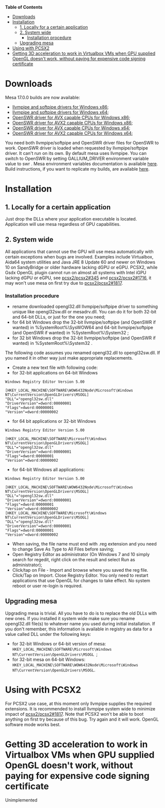 **Table of Contents**

- [Downloads](#downloads)
- [Installation](#installation)
	- [1. Locally for a certain application](#1-locally-for-a-certain-application)
	- [2. System wide](#2-system-wide)
		- [Installation procedure](#installation-procedure)
	- [Upgrading mesa](#upgrading-mesa)
- [Using with PCSX2](#using-with-pcsx2)
- [Getting 3D acceleration to work in Virtualbox VMs when GPU supplied OpenGL doesn't work, without paying for expensive code signing certificate](#getting-3d-acceleration-to-work-in-virtualbox-vms-when-gpu-supplied-opengl-doesnt-work-without-paying-for-expensive-code-signing-certificate)
  
# Downloads
Mesa 17.0.0 builds are now available:
- [llvmpipe and softpipe drivers for Windows x86](https://github.com/pal1000/mesa-dist-win/blob/master/builds/17.0.0/x86/opengl32.dll?raw=true);
- [llvmpipe and softpipe drivers for Windows x64](https://github.com/pal1000/mesa-dist-win/blob/master/builds/17.0.0/x64/opengl32.dll?raw=true);
- [OpenSWR driver for AVX capable CPUs for Windows x86](https://github.com/pal1000/mesa-dist-win/blob/master/builds/17.0.0/x86/swrAVX.dll?raw=true);
- [OpenSWR driver for AVX2 capable CPUs for Windows x86](https://github.com/pal1000/mesa-dist-win/blob/master/builds/17.0.0/x86/swrAVX2.dll?raw=true);
- [OpenSWR driver for AVX capable CPUs for Windows x64](https://github.com/pal1000/mesa-dist-win/blob/master/builds/17.0.0/x64/swrAVX.dll?raw=true);
- [OpenSWR driver for AVX2 capable CPUs for Windows x64](https://github.com/pal1000/mesa-dist-win/blob/master/builds/17.0.0/x64/swrAVX2.dll?raw=true);

You need both llvmpipe/softpipe and OpenSWR driver files for OpenSWR to work. OpenSWR driver is loaded when requested by llvmpipe/softpipe driver. It can't run on its own. By default mesa uses llvmpipe. You can switch to OpenSWR by setting GALLIUM_DRIVER environment variable value to swr . Mesa environment variables documentation is available [here](https://mesa3d.org/envvars.html). Build instructions, if you want to replicate my builds, are available [here](https://github.com/pal1000/mesa-dist-win/tree/master/builds).
# Installation
## 1. Locally for a certain application
Just drop the DLLs where your application executable is located. Application will use mesa regardless of GPU capabilities. 
## 2. System wide
All applications that cannot use the GPU will use mesa automatically with certain exceptions when bugs are involved.  Examples include Virtualbox, Aida64 system utilities and Java JRE 8 Update 60 and newer on Windows 10 on SandyBridge or older hardware lacking dGPU or eGPU. PCSX2, while Gsdx OpenGL plugin cannot run on almost all systems with Intel iGPU lacking dGPU or eGPU, see [pcsx2/pcsx2#345](https://github.com/PCSX2/pcsx2/issues/345) and [pcsx2/pcsx2#1716](https://github.com/PCSX2/pcsx2/issues/1716), it may won't use mesa on first try due to [pcsx2/pcsx2#1817](https://github.com/PCSX2/pcsx2/issues/1817).
### Installation procedure
- rename downloaded opengl32.dll llvmpipe/softpipe driver to something unique like opengl32sw.dll or mesadrv.dll. You can do it for both 32-bit and 64-bit DLLs, or just for the one you need;
- for 64 bit Windows drop the 32-bit llvmpipe/softpipe (and OpenSWR if wanted) in %SystemRoot%\SysWOW64 and 64-bit llvmpipe/softpipe (and OpenSWR if wanted) in %SystemRoot%\System32 ;
- for 32 bit Windows drop the 32-bit llvmpipe/softpipe (and OpenSWR if wanted) in %SystemRoot%\System32 .

The following code assumes you renamed opengl32.dll to opengl32sw.dll. If you named it in other way just make appropriate replacements.
- Create a new text file with following code:
- for 32-bit applications on 64-bit Windows
```
Windows Registry Editor Version 5.00

[HKEY_LOCAL_MACHINE\SOFTWARE\WOW6432Node\Microsoft\Windows NT\CurrentVersion\OpenGLDrivers\MSOGL]
"DLL"="opengl32sw.dll"
"DriverVersion"=dword:00000001
"Flags"=dword:00000001
"Version"=dword:00000002
```
- for 64 bit applications or 32-bit Windows
```
Windows Registry Editor Version 5.00

[HKEY_LOCAL_MACHINE\SOFTWARE\Microsoft\Windows NT\CurrentVersion\OpenGLDrivers\MSOGL]
"DLL"="opengl32sw.dll"
"DriverVersion"=dword:00000001
"Flags"=dword:00000001
"Version"=dword:00000002
```
- for 64-bit Windows all applications:
```
Windows Registry Editor Version 5.00

[HKEY_LOCAL_MACHINE\SOFTWARE\WOW6432Node\Microsoft\Windows NT\CurrentVersion\OpenGLDrivers\MSOGL]
"DLL"="opengl32sw.dll"
"DriverVersion"=dword:00000001
"Flags"=dword:00000001
"Version"=dword:00000002
[HKEY_LOCAL_MACHINE\SOFTWARE\Microsoft\Windows NT\CurrentVersion\OpenGLDrivers\MSOGL]
"DLL"="opengl32sw.dll"
"DriverVersion"=dword:00000001
"Flags"=dword:00000001
"Version"=dword:00000002
```
- When saving, the file name must end with .reg extension and you need to change Save As Type to All Files before saving;
- Open Registry Editor as administrator (On Windows 7 and 10 simply search for regedit, right click on the result and select Run as administrator);
- Click/tap on File - Import and browse where you saved the reg file. Click/Tap on Import. Close Registry Editor. You only need to restart applications that use OpenGL for changes to take effect. No system reboot or user re-login is required. 

## Upgrading mesa
Upgrading mesa is trivial. All you have to do is to replace the old DLLs with new ones. If you installed it system wide make sure you rename opengl32.dll file(s) to whatever name you used during initial installation. If you don't remember, this information is available in registry as data for a value called DLL under the following keys:
- for 32-bit Windows or 64-bit version of mesa: ``HKEY_LOCAL_MACHINE\SOFTWARE\Microsoft\Windows NT\CurrentVersion\OpenGLDrivers\MSOGL ``;
- for 32-bit mesa on 64-bit Windows: ``HKEY_LOCAL_MACHINE\SOFTWARE\WOW6432Node\Microsoft\Windows NT\CurrentVersion\OpenGLDrivers\MSOGL``.

# Using with PCSX2
For PCSX2 use case, at this moment only llvmpipe supplies the required extensions. It is recommended to install llvmpipe system wide to minimize impact of [pcsx2/pcsx2#1817](https://github.com/PCSX2/pcsx2/issues/1817). Note that PCSX2 won't be able to boot anything on first try because of this bug. Try again and it will work. OpenGL software mode works best.
# Getting 3D acceleration to work in Virtualbox VMs when GPU supplied OpenGL doesn't work, without paying for expensive code signing certificate
Unimplemented
